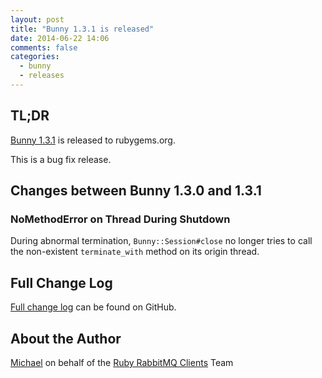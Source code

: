 ```yaml
---
layout: post
title: "Bunny 1.3.1 is released"
date: 2014-06-22 14:06
comments: false
categories:
  - bunny
  - releases
---
```


## TL;DR

[Bunny 1.3.1](https://rubygems.org/gems/bunny/versions/1.3.1) is released to rubygems.org.

This is a bug fix release.


## Changes between Bunny 1.3.0 and 1.3.1

### NoMethodError on Thread During Shutdown

During abnormal termination, `Bunny::Session#close` no longer tries
to call the non-existent `terminate_with` method on its origin
thread.



## Full Change Log

[Full change log](https://github.com/ruby-amqp/bunny/blob/1.3.x-stable/ChangeLog.md) can be found on GitHub.


## About the Author

[Michael](http://twitter.com/michaelklishin) on behalf of the [Ruby RabbitMQ Clients](http://github.com/ruby-amqp) Team
